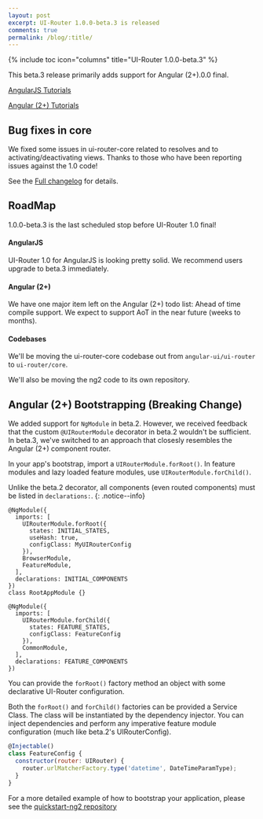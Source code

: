```yaml
---
layout: post
excerpt: UI-Router 1.0.0-beta.3 is released
comments: true
permalink: /blog/:title/
---
```


{% include toc icon="columns" title="UI-Router 1.0.0-beta.3" %}

This beta.3 release primarily adds support for Angular (2+).0.0 final.


[AngularJS Tutorials](https://ui-router.github.io/ng1/tutorial/helloworld)

[Angular (2+) Tutorials](https://ui-router.github.io/ng2/tutorial/helloworld)


## Bug fixes in core

We fixed some issues in ui-router-core related to resolves and to activating/deactivating views.
Thanks to those who have been reporting issues against the 1.0 code!

See the [Full changelog](https://github.com/angular-ui/ui-router/releases/tag/1.0.0-beta.3) for details.

## RoadMap

1.0.0-beta.3 is the last scheduled stop before UI-Router 1.0 final!

#### AngularJS

UI-Router 1.0 for AngularJS is looking pretty solid.
We recommend users upgrade to beta.3 immediately.

#### Angular (2+)

We have one major item left on the Angular (2+)  todo list: Ahead of time compile support.
We expect to support AoT in the near future (weeks to months).

#### Codebases

We'll be moving the ui-router-core codebase out from `angular-ui/ui-router` to `ui-router/core`.

We'll also be moving the ng2 code to its own repository.


## Angular (2+) Bootstrapping (Breaking Change)

We added support for `NgModule` in beta.2.
However, we received feedback that the custom `@UIRouterModule` decorator in beta.2 wouldn't be sufficient.
In beta.3, we've switched to an approach that closesly resembles the Angular (2+) component router.

In your app's bootstrap, import a `UIRouterModule.forRoot()`.
In feature modules and lazy loaded feature modules, use `UIRouterModule.forChild()`.

Unlike the beta.2 decorator, all components (even routed components) must be listed in `declarations:`.
{: .notice--info}

```
@NgModule({
  imports: [
    UIRouterModule.forRoot({
      states: INITIAL_STATES,
      useHash: true,
      configClass: MyUIRouterConfig
    }),
    BrowserModule,
    FeatureModule,
  ],
  declarations: INITIAL_COMPONENTS
})
class RootAppModule {}

@NgModule({
  imports: [
    UIRouterModule.forChild({
      states: FEATURE_STATES,
      configClass: FeatureConfig
    }),
    CommonModule,
  ],
  declarations: FEATURE_COMPONENTS
})
```

You can provide the `forRoot()` factory method an object with some declarative UI-Router configuration.

Both the `forRoot()` and `forChild()` factories can be provided a Service Class. 
The class will be instantiated by the dependency injector.
You can inject dependencies and perform any imperative feature module configuration (much like beta.2's UIRouterConfig).

```js
@Injectable()
class FeatureConfig {
  constructor(router: UIRouter) {
    router.urlMatcherFactory.type('datetime', DateTimeParamType);
  }
}
```

For a more detailed example of how to bootstrap your application, please see the 
[quickstart-ng2 repository](https://github.com/ui-router/quickstart-ng2)
